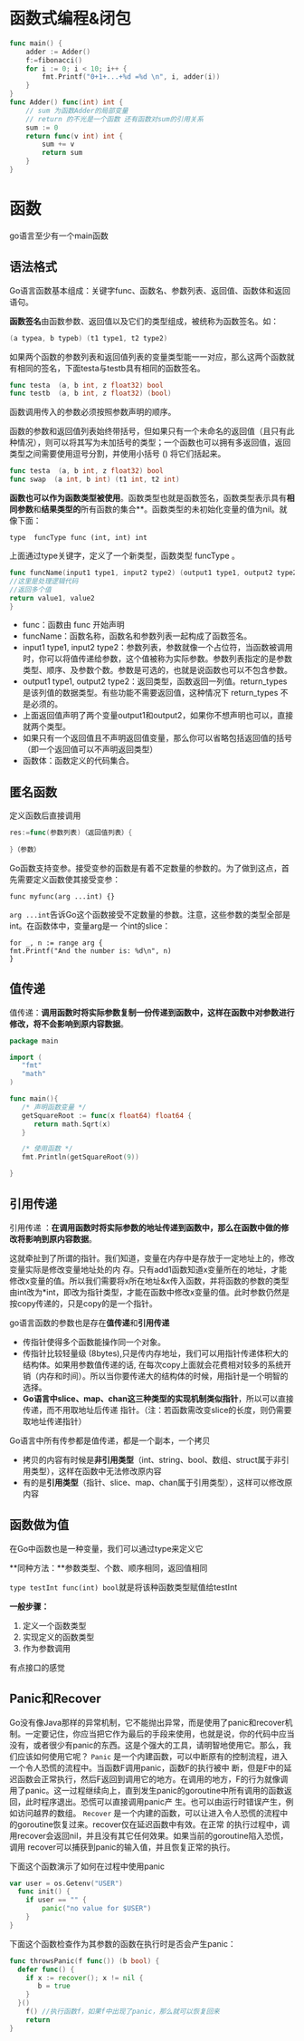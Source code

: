 # 函数式编程&闭包

```go
func main() {
	adder := Adder()
	f:=fibonacci()
	for i := 0; i < 10; i++ {
		fmt.Printf("0+1+...+%d =%d \n", i, adder(i))
	}
}
func Adder() func(int) int {
	// sum 为函数Adder的局部变量
	// return 的不光是一个函数 还有函数对sum的引用关系
	sum := 0
	return func(v int) int {
		sum += v
		return sum
	}
}
```



# 函数

go语言至少有一个main函数

## 语法格式

Go语言函数基本组成：关键字func、函数名、参数列表、返回值、函数体和返回语句。

**函数签名**由函数参数、返回值以及它们的类型组成，被统称为函数签名。如：

```go
(a typea, b typeb) (t1 type1, t2 type2)
```

如果两个函数的参数列表和返回值列表的变量类型能一一对应，那么这两个函数就有相同的签名，下面testa与testb具有相同的函数签名。

```go
func testa  (a, b int, z float32) bool
func testb  (a, b int, z float32) (bool)
```

函数调用传入的参数必须按照参数声明的顺序。

函数的参数和返回值列表始终带括号，但如果只有一个未命名的返回值（且只有此种情况），则可以将其写为未加括号的类型；一个函数也可以拥有多返回值，返回类型之间需要使用逗号分割，并使用小括号 () 将它们括起来。

```go
func testa  (a, b int, z float32) bool
func swap  (a int, b int) (t1 int, t2 int)
```

**函数也可以作为函数类型被使用**。函数类型也就是函数签名，函数类型表示具有**相同参数**和**结果类型的**所有函数的集合**。函数类型的未初始化变量的值为nil。就像下面：

```
type  funcType func (int, int) int
```

上面通过type关键字，定义了一个新类型，函数类型 funcType 。

```go
func funcName(input1 type1, input2 type2) (output1 type1, output2 type2) {
//这里是处理逻辑代码
//返回多个值
return value1, value2
}
```

- func：函数由 func 开始声明
- funcName：函数名称，函数名和参数列表一起构成了函数签名。
- input1 type1, input2 type2：参数列表，参数就像一个占位符，当函数被调用时，你可以将值传递给参数，这个值被称为实际参数。参数列表指定的是参数类型、顺序、及参数个数。参数是可选的，也就是说函数也可以不包含参数。
- output1 type1, output2 type2：返回类型，函数返回一列值。return_types 是该列值的数据类型。有些功能不需要返回值，这种情况下 return_types 不是必须的。
- 上面返回值声明了两个变量output1和output2，如果你不想声明也可以，直接就两个类型。
- 如果只有一个返回值且不声明返回值变量，那么你可以省略包括返回值的括号（即一个返回值可以不声明返回类型）
- 函数体：函数定义的代码集合。

## 匿名函数

定义函数后直接调用

```go
res:=func(参数列表)（返回值列表）{
    
}（参数）
```

Go函数支持变参。接受变参的函数是有着不定数量的参数的。为了做到这点，首先需要定义函数使其接受变参：

```
func myfunc(arg ...int) {}
```

`arg ...int`告诉Go这个函数接受不定数量的参数。注意，这些参数的类型全部是int。在函数体中，变量arg是一 个int的slice：

```
for _, n := range arg {
fmt.Printf("And the number is: %d\n", n)
}
```

## 值传递

值传递：**调用函数时将实际参数复制一份传递到函数中，这样在函数中对参数进行修改，将不会影响到原内容数据**。

```go
package main

import (
   "fmt"
   "math"
)

func main(){
   /* 声明函数变量 */
   getSquareRoot := func(x float64) float64 {
      return math.Sqrt(x)
   }

   /* 使用函数 */
   fmt.Println(getSquareRoot(9))

}
```

## 引用传递

引用传递 ：**在调用函数时将实际参数的地址传递到函数中，那么在函数中做的修改将影响到原内容数据**。

这就牵扯到了所谓的指针。我们知道，变量在内存中是存放于一定地址上的，修改变量实际是修改变量地址处的内 存。只有add1函数知道x变量所在的地址，才能修改x变量的值。所以我们需要将x所在地址&x传入函数，并将函数的参数的类型由int改为*int，即改为指针类型，才能在函数中修改x变量的值。此时参数仍然是按copy传递的，只是copy的是一个指针。

go语言函数的参数也是存在**值传递**和**引用传递**

- 传指针使得多个函数能操作同一个对象。
- 传指针比较轻量级 (8bytes),只是传内存地址，我们可以用指针传递体积大的结构体。如果用参数值传递的话, 在每次copy上面就会花费相对较多的系统开销（内存和时间）。所以当你要传递大的结构体的时候，用指针是一个明智的选择。
- **Go语言中slice、map、chan这三种类型的实现机制类似指针**，所以可以直接传递，而不用取地址后传递 指针。（注：若函数需改变slice的长度，则仍需要取地址传递指针）



Go语言中所有传参都是值传递，都是一个副本，一个拷贝

* 拷贝的内容有时候是**非引用类型**（int、string、bool、数组、struct属于非引用类型），这样在函数中无法修改原内容
* 有的是**引用类型**（指针、slice、map、chan属于引用类型），这样可以修改原内容

## 函数做为值

在Go中函数也是一种变量，我们可以通过type来定义它

**同种方法：**参数类型、个数、顺序相同，返回值相同

`type testInt func(int) bool`就是将该种函数类型赋值给testInt

**一般步骤：**

1. 定义一个函数类型
2. 实现定义的函数类型
3. 作为参数调用

有点接口的感觉



## Panic和Recover

Go没有像Java那样的异常机制，它不能抛出异常，而是使用了panic和recover机制。一定要记住，你应当把它作为最后的手段来使用，也就是说，你的代码中应当没有，或者很少有panic的东西。这是个强大的工具，请明智地使用它。那么，我们应该如何使用它呢？ `Panic` 是一个内建函数，可以中断原有的控制流程，进入一个令人恐慌的流程中。当函数F调用panic，函数F的执行被中 断，但是F中的延迟函数会正常执行，然后F返回到调用它的地方。在调用的地方，F的行为就像调用了panic。这一过程继续向上，直到发生panic的goroutine中所有调用的函数返回，此时程序退出。恐慌可以直接调用panic产 生。也可以由运行时错误产生，例如访问越界的数组。 `Recover` 是一个内建的函数，可以让进入令人恐慌的流程中的goroutine恢复过来。recover仅在延迟函数中有效。在正常 的执行过程中，调用recover会返回nil，并且没有其它任何效果。如果当前的goroutine陷入恐慌，调用 recover可以捕获到panic的输入值，并且恢复正常的执行。

下面这个函数演示了如何在过程中使用panic

```go
var user = os.Getenv("USER")
  func init() {
    if user == "" {
    	panic("no value for $USER")
    }
}	
```

下面这个函数检查作为其参数的函数在执行时是否会产生panic：

```go
func throwsPanic(f func()) (b bool) {
  defer func() {
    if x := recover(); x != nil {
       b = true
    }
  }()
	f() //执行函数f，如果f中出现了panic，那么就可以恢复回来
	return
}
```